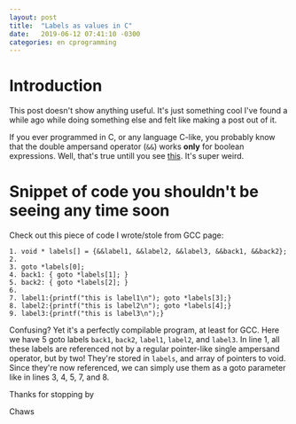 ```yaml
---
layout: post
title:  "Labels as values in C"
date:   2019-06-12 07:41:10 -0300
categories: en cprogramming
---
```


# Introduction

This post doesn't show anything useful. It's just something cool I've found a while ago while doing something else and felt like making a post out of it.

If you ever programmed in C, or any language C-like, you probably know that the double ampersand operator (`&&`) works **only** for boolean expressions. Well, that's true untill you see [this](https://gcc.gnu.org/onlinedocs/gcc/Labels-as-Values.html). It's super weird.

# Snippet of code you shouldn't be seeing any time soon

Check out this piece of code I wrote/stole from GCC page:

    1. void * labels[] = {&&label1, &&label2, &&label3, &&back1, &&back2};
    2.
    3. goto *labels[0];
    4. back1: { goto *labels[1]; }
    5. back2: { goto *labels[2]; }
    6. 
    7. label1:{printf("this is label1\n"); goto *labels[3];}
    8. label2:{printf("this is label2\n"); goto *labels[4];}
    9. label3:{printf("this is label3\n");}

Confusing? Yet it's a perfectly compilable program, at least for GCC. Here we have 5 goto labels `back1`, `back2`, `label1`, `label2`, and `label3`. In line 1, all these labels are referenced not by a regular pointer-like single ampersand operator, but by two! They're stored in `labels`, and array of pointers to void. Since they're now referenced, we can simply use them as a goto parameter like in lines 3, 4, 5, 7, and 8.

Thanks for stopping by

Chaws
